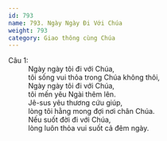 ```yaml
---
id: 793
name: 793. Ngày Ngày Đi Với Chúa
weight: 793
category: Giao thông cùng Chúa
---
```

<dl><dt>Câu 1:</dt><dd data-verse="1">Ngày ngày tôi đi với Chúa, <br/>tôi sống vui thỏa trong Chúa không thôi, <br/>Ngày ngày tôi đi với Chúa, <br/>tôi mến yêu Ngài thêm lên. <br/>Jê-sus yêu thương cứu giúp, <br/>lòng tôi hằng mong đợi nơi chân Chúa. <br/>Nếu suốt đời đi với Chúa, <br/>lòng luôn thỏa vui suốt cả đêm ngày. </dd></dl>
